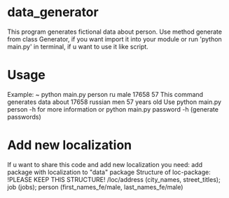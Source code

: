 # data_generator
This program generates fictional data about person.
Use method generate from class Generator, if you want import it into your module
or run 'python main.py' in terminal, if u want to use it like script.

# Usage
Example: ~ python main.py person ru male 17658 57
This command generates data about 17658 russian men 57 years old
Use python main.py person -h for more information or python main.py password -h (generate passwords)

# Add new localization
If u want to share this code and add new localization you need:
add package with localization to "data" package
Structure of loc-package: !PLEASE KEEP THIS STRUCTURE!
/loc/address (city_names, street_titles); job (jobs); person (first_names_fe/male, last_names_fe/male)
